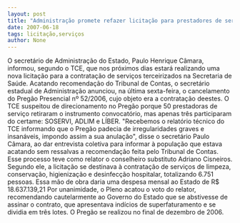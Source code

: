 ```yaml
---
layout: post
title: "Administração promete refazer licitação para prestadores de serviços da Saúde"
date: 2007-06-18
tags: licitação,serviços
author: None
---
```

O secret&aacute;rio de Administra&ccedil;&atilde;o do Estado, Paulo Henrique C&acirc;mara, informou, segundo o TCE, que nos pr&oacute;ximos dias estar&aacute; realizando uma nova licita&ccedil;&atilde;o para a contrata&ccedil;&atilde;o de servi&ccedil;os terceirizados na Secretaria de Sa&uacute;de. Acatando recomenda&ccedil;&atilde;o do Tribunal de Contas, o secret&aacute;rio estadual de Administra&ccedil;&atilde;o anunciou, na &uacute;ltima sexta-feira, o cancelamento do Preg&atilde;o Presencial n&ordm; 52/2006, cujo objeto era a contrata&ccedil;&atilde;o deestes. O TCE suspeitou de direcionamento no Preg&atilde;o porque 50 prestadoras de servi&ccedil;o retiraram o instrumento convocat&oacute;rio, mas apenas tr&ecirc;s participaram do certame: SOSERVI, ADLIM e L&Iacute;BER.
&quot;Recebemos o relat&oacute;rio t&eacute;cnico do TCE informando que o Preg&atilde;o padecia de irregularidades graves e insan&aacute;veis, impondo assim a sua anula&ccedil;&atilde;o&quot;, disse o secret&aacute;rio Paulo C&acirc;mara, ao dar entrevista coletiva para informar &agrave; popula&ccedil;&atilde;o que estava acatando sem ressalvas a recomenda&ccedil;&atilde;o feita pelo Tribunal de Contas. 
Esse processo teve como relator o conselheiro substituto Adriano Cisneiros. Segundo ele, a licita&ccedil;&atilde;o se destinava &agrave; contrata&ccedil;&atilde;o de servi&ccedil;os de limpeza, conserva&ccedil;&atilde;o, higieniza&ccedil;&atilde;o e desinfec&ccedil;&atilde;o hospitalar, totalizando 6.751 pessoas. Essa m&atilde;o de obra daria uma despesa mensal ao Estado de R$ 18.637.139,21 Por unanimidade, o Pleno acatou o voto do relator, recomendando cautelarmente ao Governo do Estado que se abstivesse de assinar o contrato, que apresentava ind&iacute;cios de superfaturamento e se dividia em tr&ecirc;s lotes. O Preg&atilde;o se realizou no final de dezembro de 2006. 